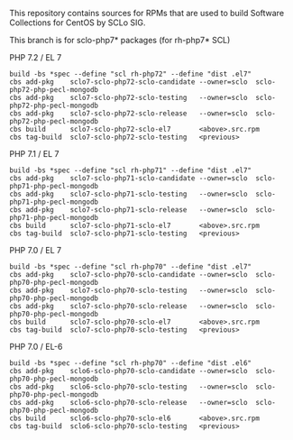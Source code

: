 This repository contains sources for RPMs that are used
to build Software Collections for CentOS by SCLo SIG.

This branch is for sclo-php7* packages (for rh-php7* SCL)


PHP 7.2 / EL 7

    build -bs *spec --define "scl rh-php72" --define "dist .el7"
    cbs add-pkg    sclo7-sclo-php72-sclo-candidate --owner=sclo  sclo-php72-php-pecl-mongodb
    cbs add-pkg    sclo7-sclo-php72-sclo-testing   --owner=sclo  sclo-php72-php-pecl-mongodb
    cbs add-pkg    sclo7-sclo-php72-sclo-release   --owner=sclo  sclo-php72-php-pecl-mongodb
    cbs build      sclo7-sclo-php72-sclo-el7       <above>.src.rpm
    cbs tag-build  sclo7-sclo-php72-sclo-testing   <previous>

PHP 7.1 / EL 7

    build -bs *spec --define "scl rh-php71" --define "dist .el7"
    cbs add-pkg    sclo7-sclo-php71-sclo-candidate --owner=sclo  sclo-php71-php-pecl-mongodb
    cbs add-pkg    sclo7-sclo-php71-sclo-testing   --owner=sclo  sclo-php71-php-pecl-mongodb
    cbs add-pkg    sclo7-sclo-php71-sclo-release   --owner=sclo  sclo-php71-php-pecl-mongodb
    cbs build      sclo7-sclo-php71-sclo-el7       <above>.src.rpm
    cbs tag-build  sclo7-sclo-php71-sclo-testing   <previous>

PHP 7.0 / EL 7

    build -bs *spec --define "scl rh-php70" --define "dist .el7"
    cbs add-pkg    sclo7-sclo-php70-sclo-candidate --owner=sclo  sclo-php70-php-pecl-mongodb
    cbs add-pkg    sclo7-sclo-php70-sclo-testing   --owner=sclo  sclo-php70-php-pecl-mongodb
    cbs add-pkg    sclo7-sclo-php70-sclo-release   --owner=sclo  sclo-php70-php-pecl-mongodb
    cbs build      sclo7-sclo-php70-sclo-el7       <above>.src.rpm
    cbs tag-build  sclo7-sclo-php70-sclo-testing   <previous>

PHP 7.0 / EL-6

    build -bs *spec --define "scl rh-php70" --define "dist .el6"
    cbs add-pkg    sclo6-sclo-php70-sclo-candidate --owner=sclo  sclo-php70-php-pecl-mongodb
    cbs add-pkg    sclo6-sclo-php70-sclo-testing   --owner=sclo  sclo-php70-php-pecl-mongodb
    cbs add-pkg    sclo6-sclo-php70-sclo-release   --owner=sclo  sclo-php70-php-pecl-mongodb
    cbs build      sclo6-sclo-php70-sclo-el6       <above>.src.rpm
    cbs tag-build  sclo6-sclo-php70-sclo-testing   <previous>

